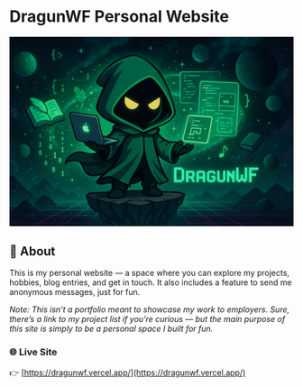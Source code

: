 # DragunWF Personal Website

![banner.png](frontend/public/banner.png)

## 📖 About

This is my personal website — a space where you can explore my projects, hobbies, blog entries, and get in touch. It also includes a feature to send me anonymous messages, just for fun.

_Note: This isn’t a portfolio meant to showcase my work to employers. Sure, there’s a link to my project list if you’re curious — but the main purpose of this site is simply to be a personal space I built for fun._

### 🌐 Live Site

👉 [https://dragunwf.vercel.app/](https://dragunwf.vercel.app/)



